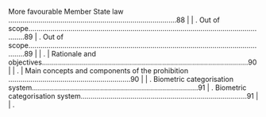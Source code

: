More favourable Member State law ....................................................................................88                                                                                                                                                                                                                                                                                                        |
| . Out of scope..........................................................................................................................89                                                                                                                                                                                                                                                                                       | . Out of scope..........................................................................................................................89                                                                                                                                                                                                                                                                                       |
| .                                                                                                                                                                                                                                                                                                                                                                                                                                | Rationale and objectives.......................................................................................................90                                                                                                                                                                                                                                                                                                   |
| .                                                                                                                                                                                                                                                                                                                                                                                                                                | Main concepts and components of the prohibition .............................................................90                                                                                                                                                                                                                                                                                                                     |
| . Biometric categorisation system...................................................................................91                                                                                                                                                                                                                                                                                                         | . Biometric categorisation system...................................................................................91                                                                                                                                                                                                                                                                                                         |
| . 